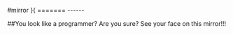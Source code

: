 #mirror   }{
======= ------

##You look like a programmer? Are you sure? See your face on this mirror!!!
